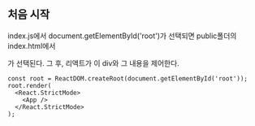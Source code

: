 ## 처음 시작

index.js에서 document.getElementById('root')가 선택되면 public폴더의 index.html에서 <div id="root"></div>가 선택된다. 
그 후, 리액트가 이 div와 그 내용을 제어한다.
```
const root = ReactDOM.createRoot(document.getElementById('root'));
root.render(
  <React.StrictMode>
    <App />
  </React.StrictMode>
);

```
